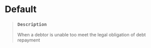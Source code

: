 # Default

> ### `Description`
>
> When a debtor is unable too meet the legal obligation of debt repayment
